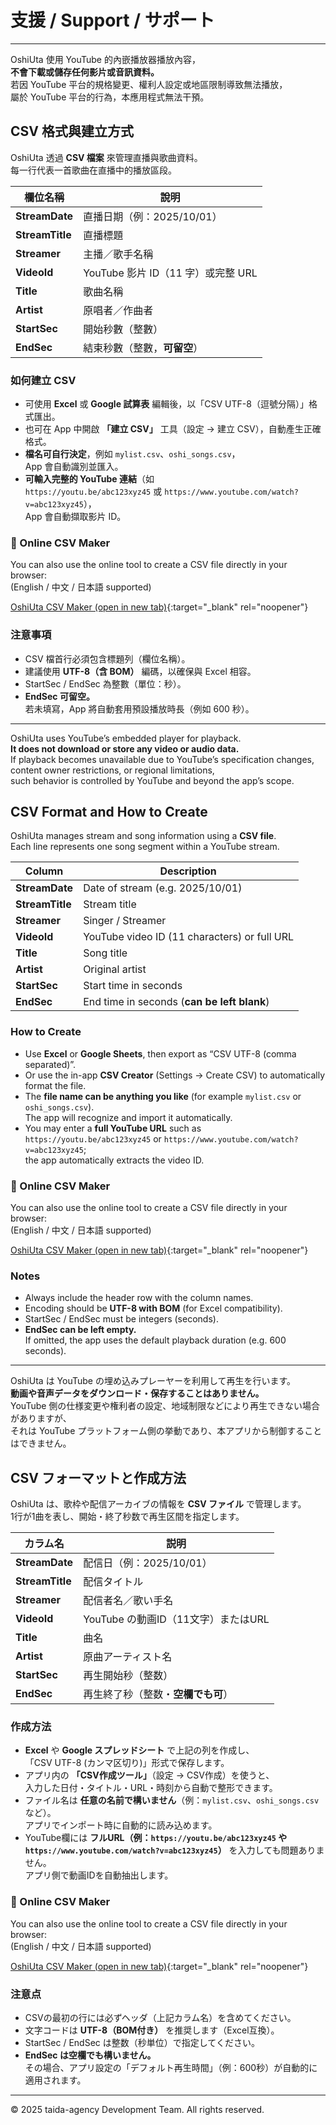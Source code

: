 # 支援 / Support / サポート

---

OshiUta 使用 YouTube 的內嵌播放器播放內容，  
**不會下載或儲存任何影片或音訊資料。**  
若因 YouTube 平台的規格變更、權利人設定或地區限制導致無法播放，  
屬於 YouTube 平台的行為，本應用程式無法干預。

## CSV 格式與建立方式

OshiUta 透過 **CSV 檔案** 來管理直播與歌曲資料。  
每一行代表一首歌曲在直播中的播放區段。


| 欄位名稱 | 說明 |
|-----------|------|
| **StreamDate** | 直播日期（例：2025/10/01） |
| **StreamTitle** | 直播標題 |
| **Streamer** | 主播／歌手名稱 |
| **VideoId** | YouTube 影片 ID（11 字）或完整 URL |
| **Title** | 歌曲名稱 |
| **Artist** | 原唱者／作曲者 |
| **StartSec** | 開始秒數（整數） |
| **EndSec** | 結束秒數（整數，**可留空**） |

### 如何建立 CSV

- 可使用 **Excel** 或 **Google 試算表** 編輯後，以「CSV UTF-8（逗號分隔）」格式匯出。  
- 也可在 App 中開啟 **「建立 CSV」** 工具（設定 → 建立 CSV），自動產生正確格式。  
- **檔名可自行決定**，例如 `mylist.csv`、`oshi_songs.csv`，  
  App 會自動識別並匯入。  
- **可輸入完整的 YouTube 連結**（如  
  `https://youtu.be/abc123xyz45` 或 `https://www.youtube.com/watch?v=abc123xyz45`），  
  App 會自動擷取影片 ID。


### 🧰 Online CSV Maker

You can also use the online tool to create a CSV file directly in your browser:  
(English / 中文 / 日本語 supported)

[OshiUta CSV Maker (open in new tab)](tools/csv-maker.html){:target="_blank" rel="noopener"}


### 注意事項

- CSV 檔首行必須包含標題列（欄位名稱）。  
- 建議使用 **UTF-8（含 BOM）** 編碼，以確保與 Excel 相容。  
- StartSec / EndSec 為整數（單位：秒）。  
- **EndSec 可留空。**  
  若未填寫，App 將自動套用預設播放時長（例如 600 秒）。

---


OshiUta uses YouTube’s embedded player for playback.  
**It does not download or store any video or audio data.**  
If playback becomes unavailable due to YouTube’s specification changes,  
content owner restrictions, or regional limitations,  
such behavior is controlled by YouTube and beyond the app’s scope.

## CSV Format and How to Create

OshiUta manages stream and song information using a **CSV file**.  
Each line represents one song segment within a YouTube stream.


| Column | Description |
|---------|-------------|
| **StreamDate** | Date of stream (e.g. 2025/10/01) |
| **StreamTitle** | Stream title |
| **Streamer** | Singer / Streamer |
| **VideoId** | YouTube video ID (11 characters) or full URL |
| **Title** | Song title |
| **Artist** | Original artist |
| **StartSec** | Start time in seconds |
| **EndSec** | End time in seconds (**can be left blank**) |

### How to Create

- Use **Excel** or **Google Sheets**, then export as “CSV UTF-8 (comma separated)”.  
- Or use the in-app **CSV Creator** (Settings → Create CSV) to automatically format the file.  
- The **file name can be anything you like** (for example `mylist.csv` or `oshi_songs.csv`).  
  The app will recognize and import it automatically.  
- You may enter a **full YouTube URL** such as  
  `https://youtu.be/abc123xyz45` or `https://www.youtube.com/watch?v=abc123xyz45`;  
  the app automatically extracts the video ID.

### 🧰 Online CSV Maker

You can also use the online tool to create a CSV file directly in your browser:  
(English / 中文 / 日本語 supported)

[OshiUta CSV Maker (open in new tab)](tools/csv-maker.html){:target="_blank" rel="noopener"}

### Notes

- Always include the header row with the column names.  
- Encoding should be **UTF-8 with BOM** (for Excel compatibility).  
- StartSec / EndSec must be integers (seconds).  
- **EndSec can be left empty.**  
  If omitted, the app uses the default playback duration (e.g. 600 seconds).

---


OshiUta は YouTube の埋め込みプレーヤーを利用して再生を行います。  
**動画や音声データをダウンロード・保存することはありません。**  
YouTube 側の仕様変更や権利者の設定、地域制限などにより再生できない場合がありますが、  
それは YouTube プラットフォーム側の挙動であり、本アプリから制御することはできません。

## CSV フォーマットと作成方法

OshiUta は、歌枠や配信アーカイブの情報を **CSV ファイル** で管理します。  
1行が1曲を表し、開始・終了秒数で再生区間を指定します。


| カラム名 | 説明 |
|-----------|------|
| **StreamDate** | 配信日（例：2025/10/01） |
| **StreamTitle** | 配信タイトル |
| **Streamer** | 配信者名／歌い手名 |
| **VideoId** | YouTube の動画ID（11文字）またはURL |
| **Title** | 曲名 |
| **Artist** | 原曲アーティスト名 |
| **StartSec** | 再生開始秒（整数） |
| **EndSec** | 再生終了秒（整数・**空欄でも可**） |

### 作成方法

- **Excel** や **Google スプレッドシート** で上記の列を作成し、  
  「CSV UTF-8 (カンマ区切り)」形式で保存します。  
- アプリ内の **「CSV作成ツール」**（設定 → CSV作成）を使うと、  
  入力した日付・タイトル・URL・時刻から自動で整形できます。  
- ファイル名は **任意の名前で構いません**（例：`mylist.csv`、`oshi_songs.csv` など）。  
  アプリでインポート時に自動的に読み込めます。  
- YouTube欄には **フルURL（例：`https://youtu.be/abc123xyz45` や `https://www.youtube.com/watch?v=abc123xyz45`）** を入力しても問題ありません。  
  アプリ側で動画IDを自動抽出します。

### 🧰 Online CSV Maker

You can also use the online tool to create a CSV file directly in your browser:  
(English / 中文 / 日本語 supported)

[OshiUta CSV Maker (open in new tab)](tools/csv-maker.html){:target="_blank" rel="noopener"}

### 注意点

- CSVの最初の行には必ずヘッダ（上記カラム名）を含めてください。  
- 文字コードは **UTF-8（BOM付き）** を推奨します（Excel互換）。  
- StartSec / EndSec は整数（秒単位）で指定してください。  
- **EndSec は空欄でも構いません。**  
  その場合、アプリ設定の「デフォルト再生時間」（例：600秒）が自動的に適用されます。

---

© 2025 taida-agency Development Team. All rights reserved.
